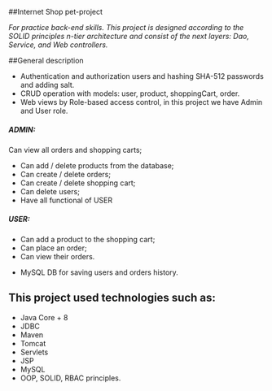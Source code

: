 ##Internet Shop pet-project

*For practice back-end skills. This project is designed according to the SOLID principles n-tier architecture 
and consist of the next layers: Dao, Service, and Web controllers.*

##General description
- Authentication and authorization users and hashing SHA-512 passwords
 and adding salt.
- CRUD operation with models: user, product, shoppingCart, order.
- Web views by Role-based access control, in this project we have Admin and User role.
##### ADMIN:
Can view all orders and shopping carts;
+ Can add / delete products from the database;
+ Can create / delete orders; 
+ Can create / delete shopping cart;
+ Can delete users;
+ Have all functional of USER
##### USER:
+ Can add a product to the shopping cart;
+ Can place an order;
+ Can view their orders.  
- MySQL DB for saving users and orders history. 

## This project used technologies such as: 
+ Java Core + 8
+ JDBC
+ Maven
+ Tomcat
+ Servlets
+ JSP
+ MySQL
+ OOP, SOLID, RBAC principles.  
